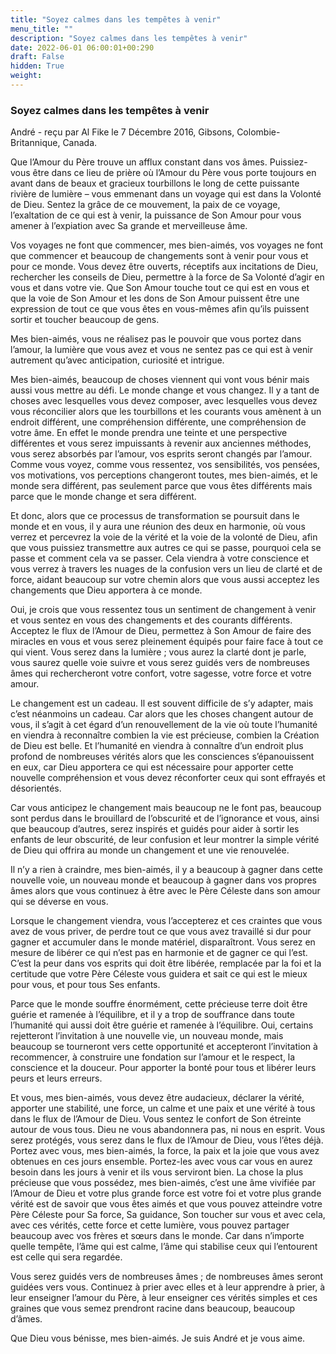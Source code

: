 ```yaml
---
title: "Soyez calmes dans les tempêtes à venir"
menu_title: ""
description: "Soyez calmes dans les tempêtes à venir"
date: 2022-06-01 06:00:01+00:290
draft: False
hidden: True
weight:
---
```

### Soyez calmes dans les tempêtes à venir

André - reçu par Al Fike le 7 Décembre 2016, Gibsons, Colombie-Britannique, Canada.

Que l’Amour du Père trouve un afflux constant dans vos âmes. Puissiez-vous être dans ce lieu de prière où l’Amour du Père vous porte toujours en avant dans de beaux et gracieux tourbillons le long de cette puissante rivière de lumière – vous emmenant dans un voyage qui est dans la Volonté de Dieu. Sentez la grâce de ce mouvement, la paix de ce voyage, l’exaltation de ce qui est à venir, la puissance de Son Amour pour vous amener à l’expiation avec Sa grande et merveilleuse âme.

Vos voyages ne font que commencer, mes bien-aimés, vos voyages ne font que commencer et beaucoup de changements sont à venir pour vous et pour ce monde. Vous devez être ouverts, réceptifs aux incitations de Dieu, rechercher les conseils de Dieu, permettre à la force de Sa Volonté d’agir en vous et dans votre vie. Que Son Amour touche tout ce qui est en vous et que la voie de Son Amour et les dons de Son Amour puissent être une expression de tout ce que vous êtes en vous-mêmes afin qu’ils puissent sortir et toucher beaucoup de gens.

Mes bien-aimés, vous ne réalisez pas le pouvoir que vous portez dans l’amour, la lumière que vous avez et vous ne sentez pas ce qui est à venir autrement qu’avec anticipation, curiosité et intrigue.

Mes bien-aimés, beaucoup de choses viennent qui vont vous bénir mais aussi vous mettre au défi. Le monde change et vous changez. Il y a tant de choses avec lesquelles vous devez composer, avec lesquelles vous devez vous réconcilier alors que les tourbillons et les courants vous amènent à un endroit différent, une compréhension différente, une compréhension de votre âme. En effet le monde prendra une teinte et une perspective différentes et vous serez impuissants à revenir aux anciennes méthodes, vous serez absorbés par l’amour, vos esprits seront changés par l’amour. Comme vous voyez, comme vous ressentez, vos sensibilités, vos pensées, vos motivations, vos perceptions changeront toutes, mes bien-aimés, et le monde sera différent, pas seulement parce que vous êtes différents mais parce que le monde change et sera différent.

Et donc, alors que ce processus de transformation se poursuit dans le monde et en vous, il y aura une réunion des deux en harmonie, où vous verrez et percevrez la voie de la vérité et la voie de la volonté de Dieu, afin que vous puissiez transmettre aux autres ce qui se passe, pourquoi cela se passe et comment cela va se passer. Cela viendra à votre conscience et vous verrez à travers les nuages de la confusion vers un lieu de clarté et de force, aidant beaucoup sur votre chemin alors que vous aussi acceptez les changements que Dieu apportera à ce monde.

Oui, je crois que vous ressentez tous un sentiment de changement à venir et vous sentez en vous des changements et des courants différents. Acceptez le flux de l’Amour de Dieu, permettez à Son Amour de faire des miracles en vous et vous serez pleinement équipés pour faire face à tout ce qui vient. Vous serez dans la lumière ; vous aurez la clarté dont je parle, vous saurez quelle voie suivre et vous serez guidés vers de nombreuses âmes qui rechercheront votre confort, votre sagesse, votre force et votre amour.

Le changement est un cadeau. Il est souvent difficile de s’y adapter, mais c’est néanmoins un cadeau. Car alors que les choses changent autour de vous, il s’agit à cet égard d’un renouvellement de la vie où toute l’humanité en viendra à reconnaître combien la vie est précieuse, combien la Création de Dieu est belle. Et l’humanité en viendra à connaître d’un endroit plus profond de nombreuses vérités alors que les consciences s’épanouissent en eux, car Dieu apportera ce qui est nécessaire pour apporter cette nouvelle compréhension et vous devez réconforter ceux qui sont effrayés et désorientés.

Car vous anticipez le changement mais beaucoup ne le font pas, beaucoup sont perdus dans le brouillard de l’obscurité et de l’ignorance et vous, ainsi que beaucoup d’autres, serez inspirés et guidés pour aider à sortir les enfants de leur obscurité, de leur confusion et leur montrer la simple vérité de Dieu qui offrira au monde un changement et une vie renouvelée.

Il n’y a rien à craindre, mes bien-aimés, il y a beaucoup à gagner dans cette nouvelle voie, un nouveau monde et beaucoup à gagner dans vos propres âmes alors que vous continuez à être avec le Père Céleste dans son amour qui se déverse en vous.

Lorsque le changement viendra, vous l’accepterez et ces craintes que vous avez de vous priver, de perdre tout ce que vous avez travaillé si dur pour gagner et accumuler dans le monde matériel, disparaîtront. Vous serez en mesure de libérer ce qui n’est pas en harmonie et de gagner ce qui l’est. C’est la peur dans vos esprits qui doit être libérée, remplacée par la foi et la certitude que votre Père Céleste vous guidera et sait ce qui est le mieux pour vous, et pour tous Ses enfants.

Parce que le monde souffre énormément, cette précieuse terre doit être guérie et ramenée à l’équilibre, et il y a trop de souffrance dans toute l’humanité qui aussi doit être guérie et ramenée à l’équilibre. Oui, certains rejetteront l’invitation à une nouvelle vie, un nouveau monde, mais beaucoup se tourneront vers cette opportunité et accepteront l’invitation à recommencer, à construire une fondation sur l’amour et le respect, la conscience et la douceur. Pour apporter la bonté pour tous et libérer leurs peurs et leurs erreurs.

Et vous, mes bien-aimés, vous devez être audacieux, déclarer la vérité, apporter une stabilité, une force, un calme et une paix et une vérité à tous dans le flux de l’Amour de Dieu. Vous sentez le confort de Son étreinte autour de vous tous. Dieu ne vous abandonnera pas, ni nous en esprit. Vous serez protégés, vous serez dans le flux de l’Amour de Dieu, vous l’êtes déjà. Portez avec vous, mes bien-aimés, la force, la paix et la joie que vous avez obtenues en ces jours ensemble. Portez-les avec vous car vous en aurez besoin dans les jours à venir et ils vous serviront bien. La chose la plus précieuse que vous possédez, mes bien-aimés, c’est une âme vivifiée par l’Amour de Dieu et votre plus grande force est votre foi et votre plus grande vérité est de savoir que vous êtes aimés et que vous pouvez atteindre votre Père Céleste pour Sa force, Sa guidance, Son toucher sur vous et avec cela, avec ces vérités, cette force et cette lumière, vous pouvez partager beaucoup avec vos frères et sœurs dans le monde. Car dans n’importe quelle tempête, l’âme qui est calme, l’âme qui stabilise ceux qui l’entourent est celle qui sera regardée.

Vous serez guidés vers de nombreuses âmes ; de nombreuses âmes seront guidées vers vous. Continuez à prier avec elles et à leur apprendre à prier, à leur enseigner l’amour du Père, à leur enseigner ces vérités simples et ces graines que vous semez prendront racine dans beaucoup, beaucoup d’âmes.

Que Dieu vous bénisse, mes bien-aimés. Je suis André et je vous aime.
